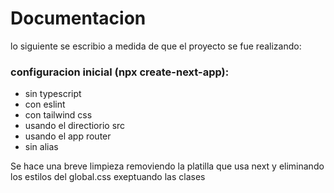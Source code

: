 # Documentacion

lo siguiente se escribio a medida de que el proyecto se fue realizando:

### configuracion inicial (npx create-next-app):
- sin typescript
- con eslint
- con tailwind css
- usando el directiorio src
- usando el app router
- sin alias

Se hace una breve limpieza removiendo la platilla que usa next y eliminando los estilos del global.css exeptuando las clases